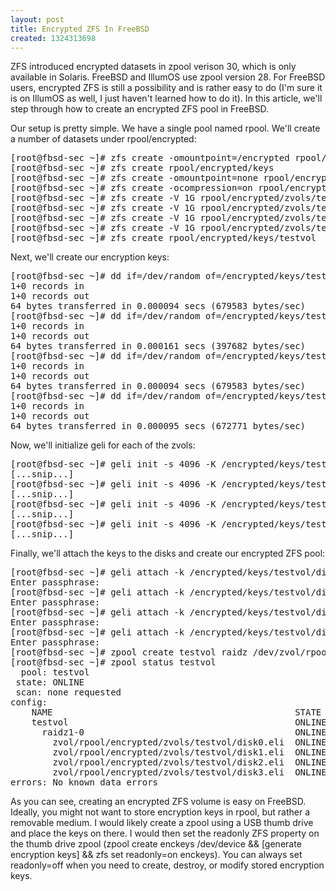 ```yaml
---
layout: post
title: Encrypted ZFS In FreeBSD
created: 1324313698
---
```

ZFS introduced encrypted datasets in zpool verison 30, which is only available in Solaris. FreeBSD and IllumOS use zpool version 28. For FreeBSD users, encrypted ZFS is still a possibility and is rather easy to do (I'm sure it is on IllumOS as well, I just haven't learned how to do it). In this article, we'll step through how to create an encrypted ZFS pool in FreeBSD.
<!--break-->
Our setup is pretty simple. We have a single pool named rpool. We'll create a number of datasets under rpool/encrypted:
<pre>
[root@fbsd-sec ~]# zfs create -omountpoint=/encrypted rpool/encrypted
[root@fbsd-sec ~]# zfs create rpool/encrypted/keys
[root@fbsd-sec ~]# zfs create -omountpoint=none rpool/encrypted/zvols
[root@fbsd-sec ~]# zfs create -ocompression=on rpool/encrypted/zvols/testvol
[root@fbsd-sec ~]# zfs create -V 1G rpool/encrypted/zvols/testvol/disk0
[root@fbsd-sec ~]# zfs create -V 1G rpool/encrypted/zvols/testvol/disk1
[root@fbsd-sec ~]# zfs create -V 1G rpool/encrypted/zvols/testvol/disk2
[root@fbsd-sec ~]# zfs create -V 1G rpool/encrypted/zvols/testvol/disk3
[root@fbsd-sec ~]# zfs create rpool/encrypted/keys/testvol
</pre>
Next, we'll create our encryption keys:
<pre>
[root@fbsd-sec ~]# dd if=/dev/random of=/encrypted/keys/testvol/disk0 bs=64 count=1
1+0 records in
1+0 records out
64 bytes transferred in 0.000094 secs (679583 bytes/sec)
[root@fbsd-sec ~]# dd if=/dev/random of=/encrypted/keys/testvol/disk1 bs=64 count=1
1+0 records in
1+0 records out
64 bytes transferred in 0.000161 secs (397682 bytes/sec)
[root@fbsd-sec ~]# dd if=/dev/random of=/encrypted/keys/testvol/disk2 bs=64 count=1
1+0 records in
1+0 records out
64 bytes transferred in 0.000094 secs (679583 bytes/sec)
[root@fbsd-sec ~]# dd if=/dev/random of=/encrypted/keys/testvol/disk3 bs=64 count=1
1+0 records in
1+0 records out
64 bytes transferred in 0.000095 secs (672771 bytes/sec)
</pre>
Now, we'll initialize geli for each of the zvols:
<pre>
[root@fbsd-sec ~]# geli init -s 4096 -K /encrypted/keys/testvol/disk0 /dev/zvol/rpool/encrypted/zvols/testvol/disk0
[...snip...]
[root@fbsd-sec ~]# geli init -s 4096 -K /encrypted/keys/testvol/disk1 /dev/zvol/rpool/encrypted/zvols/testvol/disk1
[...snip...]
[root@fbsd-sec ~]# geli init -s 4096 -K /encrypted/keys/testvol/disk2 /dev/zvol/rpool/encrypted/zvols/testvol/disk2
[...snip...]
[root@fbsd-sec ~]# geli init -s 4096 -K /encrypted/keys/testvol/disk3 /dev/zvol/rpool/encrypted/zvols/testvol/disk3
[...snip...]
</pre>
Finally, we'll attach the keys to the disks and create our encrypted ZFS pool:
<pre>
[root@fbsd-sec ~]# geli attach -k /encrypted/keys/testvol/disk0 /dev/zvol/rpool/encrypted/zvols/testvol/disk0
Enter passphrase:
[root@fbsd-sec ~]# geli attach -k /encrypted/keys/testvol/disk1 /dev/zvol/rpool/encrypted/zvols/testvol/disk1
Enter passphrase:
[root@fbsd-sec ~]# geli attach -k /encrypted/keys/testvol/disk2 /dev/zvol/rpool/encrypted/zvols/testvol/disk2
Enter passphrase:
[root@fbsd-sec ~]# geli attach -k /encrypted/keys/testvol/disk3 /dev/zvol/rpool/encrypted/zvols/testvol/disk3
Enter passphrase:
[root@fbsd-sec ~]# zpool create testvol raidz /dev/zvol/rpool/encrypted/zvols/testvol/disk0.eli /dev/zvol/rpool/encrypted/zvols/testvol/disk1.eli /dev/zvol/rpool/encrypted/zvols/testvol/disk2.eli /dev/zvol/rpool/encrypted/zvols/testvol/disk3.eli
[root@fbsd-sec ~]# zpool status testvol
  pool: testvol
 state: ONLINE
 scan: none requested
config:
	NAME                                              STATE     READ WRITE CKSUM
	testvol                                           ONLINE       0     0     0
	  raidz1-0                                        ONLINE       0     0     0
	    zvol/rpool/encrypted/zvols/testvol/disk0.eli  ONLINE       0     0     0
	    zvol/rpool/encrypted/zvols/testvol/disk1.eli  ONLINE       0     0     0
	    zvol/rpool/encrypted/zvols/testvol/disk2.eli  ONLINE       0     0     0
	    zvol/rpool/encrypted/zvols/testvol/disk3.eli  ONLINE       0     0     0
errors: No known data errors
</pre>

As you can see, creating an encrypted ZFS volume is easy on FreeBSD. Ideally, you might not want to store encryption keys in rpool, but rather a removable medium. I would likely create a zpool using a USB thumb drive and place the keys on there. I would then set the readonly ZFS property on the thumb drive zpool (zpool create enckeys /dev/device && [generate encryption keys] && zfs set readonly=on enckeys). You can always set readonly=off when you need to create, destroy, or modify stored encryption keys.
